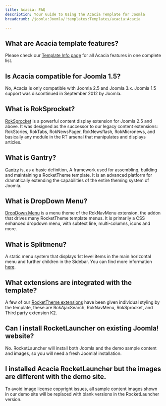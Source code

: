 ```yaml
---
title: Acacia: FAQ
description: Your Guide to Using the Acacia Template for Joomla
breadcrumb: /joomla:Joomla/!templates:Templates/acacia:Acacia

---
```


What are Acacia template features?
-----
Please check our [Template Info page][features] for all Acacia features in one complete list.

Is Acacia compatible for Joomla 1.5?
-----
No, Acacia is only compatible with Joomla 2.5 and Joomla 3.x. Joomla 1.5 support was discontinued in September 2012 by Joomla.

What is RokSprocket?
-----
[RokSprocket][roksprocket] is a powerful content display extension for Joomla 2.5 and above. It was designed as the successor to our legacy content extensions: RokStories, RokTabs, RokNewsPager, RokNewsflash, RokMicronews, and basically any module in the RT arsenal that manipulates and displays articles.

What is Gantry?
-----
[Gantry][gantry] is, as a basic definition, A framework used for assembling, building and maintaining a RocketTheme template. It is an advanced platform for dramatically extending the capabilities of the entire theming system of Joomla.

What is DropDown Menu?
-----
[DropDown Menu][dropdown] is a menu theme of the RokNavMenu extension, the addon that drives many RocketTheme template menus. It is primarily a CSS enhanced dropdown menu, with subtext line, multi-columns, icons and more.

What is Splitmenu?
-----
A static menu system that displays 1st level items in the main horizontal menu and further children in the Sidebar. You can find more information [here][splitmenu].

What extensions are integrated with the template?
-----
A few of our [RocketTheme extensions][extensions] have been given individual styling by the template, these are RokAjaxSearch, RokNavMenu, RokSprocket, and Third party extension K2.

Can I install RocketLauncher on existing Joomla! website?
-----
No. RocketLauncher will install both Joomla and the demo sample content and images, so you will need a fresh Joomla! installation.

I installed Acacia RocketLauncher but the images are different with the demo site.
-----
To avoid image license copyright issues, all sample content images shown in our demo site will be replaced with blank versions in the RocketLauncher version.

[gantry]: http://gantry-framework.org/
[features]: http://demo.rockettheme.com/joomla-templates/acacia/features
[font]: http://www.fontsquirrel.com/fonts/ubuntu
[forum]: http://www.rockettheme.com/forum/joomla-template-acacia/
[roksprocket]: http://www.rockettheme.com/joomla/extensions/roksprocket
[dropdown]: http://demo.rockettheme.com/joomla-templates/acacia/features/menu-options
[splitmenu]: http://demo.rockettheme.com/joomla-templates/acacia/features/menu-options
[extensions]: http://demo.rockettheme.com/joomla-templates/acacia/features/extensions